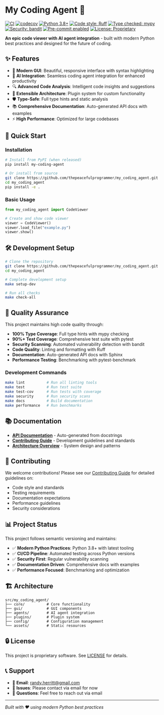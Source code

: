 # My Coding Agent 🚀

[![CI](https://github.com/thepeacefulprogrammer/my_coding_agent/workflows/CI/badge.svg)](https://github.com/thepeacefulprogrammer/my_coding_agent/actions)
[![codecov](https://codecov.io/gh/thepeacefulprogrammer/my_coding_agent/branch/main/graph/badge.svg)](https://codecov.io/gh/thepeacefulprogrammer/my_coding_agent)
[![Python 3.8+](https://img.shields.io/badge/python-3.8+-blue.svg)](https://www.python.org/downloads/)
[![Code style: Ruff](https://img.shields.io/badge/code%20style-ruff-000000.svg)](https://github.com/astral-sh/ruff)
[![Type checked: mypy](https://img.shields.io/badge/type%20checked-mypy-blue.svg)](https://github.com/python/mypy)
[![Security: bandit](https://img.shields.io/badge/security-bandit-green.svg)](https://github.com/PyCQA/bandit)
[![Pre-commit enabled](https://img.shields.io/badge/pre--commit-enabled-brightgreen?logo=pre-commit&logoColor=white)](https://github.com/pre-commit/pre-commit)
[![License: Proprietary](https://img.shields.io/badge/license-Proprietary-red.svg)](LICENSE)

**An epic code viewer with AI agent integration** - built with modern Python best practices and designed for the future of coding.

## ✨ Features

- 🎨 **Modern GUI**: Beautiful, responsive interface with syntax highlighting
- 🤖 **AI Integration**: Seamless coding agent integration for enhanced productivity
- 🔍 **Advanced Code Analysis**: Intelligent code insights and suggestions
- 🎯 **Extensible Architecture**: Plugin system for custom functionality
- 🛡️ **Type-Safe**: Full type hints and static analysis
- 📚 **Comprehensive Documentation**: Auto-generated API docs with examples
- ⚡ **High Performance**: Optimized for large codebases

## 🚀 Quick Start

### Installation

```bash
# Install from PyPI (when released)
pip install my-coding-agent

# Or install from source
git clone https://github.com/thepeacefulprogrammer/my_coding_agent.git
cd my_coding_agent
pip install -e .
```

### Basic Usage

```python
from my_coding_agent import CodeViewer

# Create and show code viewer
viewer = CodeViewer()
viewer.load_file("example.py")
viewer.show()
```

## 🛠️ Development Setup

```bash
# Clone the repository
git clone https://github.com/thepeacefulprogrammer/my_coding_agent.git
cd my_coding_agent

# Complete development setup
make setup-dev

# Run all checks
make check-all
```

## 🧪 Quality Assurance

This project maintains high code quality through:

- **100% Type Coverage**: Full type hints with mypy checking
- **90%+ Test Coverage**: Comprehensive test suite with pytest
- **Security Scanning**: Automated vulnerability detection with bandit
- **Code Quality**: Linting and formatting with Ruff
- **Documentation**: Auto-generated API docs with Sphinx
- **Performance Testing**: Benchmarking with pytest-benchmark

### Development Commands

```bash
make lint          # Run all linting tools
make test          # Run test suite
make test-cov      # Run tests with coverage
make security      # Run security scans
make docs          # Build documentation
make performance   # Run benchmarks
```

## 📚 Documentation

- **[API Documentation](https://thepeacefulprogrammer.github.io/my_coding_agent)** - Auto-generated from docstrings
- **[Contributing Guide](docs/CONTRIBUTING.md)** - Development guidelines and standards
- **[Architecture Overview](docs/architecture.md)** - System design and patterns

## 🤝 Contributing

We welcome contributions! Please see our [Contributing Guide](docs/CONTRIBUTING.md) for detailed guidelines on:

- Code style and standards
- Testing requirements
- Documentation expectations
- Performance guidelines
- Security considerations

## 📊 Project Status

This project follows semantic versioning and maintains:

- ✅ **Modern Python Practices**: Python 3.8+ with latest tooling
- ✅ **CI/CD Pipeline**: Automated testing across Python versions
- ✅ **Security First**: Regular vulnerability scanning
- ✅ **Documentation Driven**: Comprehensive docs with examples
- ✅ **Performance Focused**: Benchmarking and optimization

## 🏗️ Architecture

```
src/my_coding_agent/
├── core/          # Core functionality
├── gui/           # GUI components
├── agents/        # AI agent integration
├── plugins/       # Plugin system
├── config/        # Configuration management
└── assets/        # Static resources
```

## 🔒 License

This project is proprietary software. See [LICENSE](LICENSE) for details.

## 📞 Support

- 📧 **Email**: randy.herritt@gmail.com
- 🐛 **Issues**: Please contact via email for now
- 💬 **Questions**: Feel free to reach out via email

---

*Built with ❤️ using modern Python best practices*
